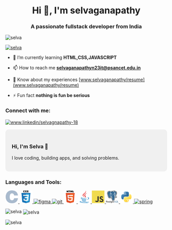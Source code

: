 <h1 align="center">Hi 👋, I'm selvaganapathy</h1>
<h3 align="center">A passionate fullstack developer from India</h3>

<p align="left"> <img src="https://komarev.com/ghpvc/?username=selva&label=Profile%20views&color=0e75b6&style=flat" alt="selva" /> </p>

<p align="left"> <a href="https://github.com/ryo-ma/github-profile-trophy"><img src="https://github-profile-trophy.vercel.app/?username=selva" alt="selva" /></a> </p>

- 🌱 I’m currently learning **HTML,CSS,JAVASCRIPT**

- 📫 How to reach me **selvaganapathyn23it@psancet.edu.in**

- 📄 Know about my experiences [www.selvaganapathy/resume](www.selvaganapathy/resume)

- ⚡ Fun fact **nothing is fun be serious**

<h3 align="left">Connect with me:</h3>
<p align="left">
<a href="https://linkedin.com/in/www.linkedin/selvagnapathy-18" target="blank"><img align="center" src="https://raw.githubusercontent.com/rahuldkjain/github-profile-readme-generator/master/src/images/icons/Social/linked-in-alt.svg" alt="www.linkedin/selvagnapathy-18" height="30" width="40" /></a>
</p>
<div style="background-color:#f0f0f0;padding:20px;border-radius:10px;">
  <h3>Hi, I'm Selva 👋</h3>
  <p>I love coding, building apps, and solving problems.</p>
</div>

<h3 align="left">Languages and Tools:</h3>
<p align="left"> <a href="https://www.cprogramming.com/" target="_blank" rel="noreferrer"> <img src="https://raw.githubusercontent.com/devicons/devicon/master/icons/c/c-original.svg" alt="c" width="40" height="40"/> </a> <a href="https://www.w3schools.com/css/" target="_blank" rel="noreferrer"> <img src="https://raw.githubusercontent.com/devicons/devicon/master/icons/css3/css3-original-wordmark.svg" alt="css3" width="40" height="40"/> </a> <a href="https://www.figma.com/" target="_blank" rel="noreferrer"> <img src="https://www.vectorlogo.zone/logos/figma/figma-icon.svg" alt="figma" width="40" height="40"/> </a> <a href="https://git-scm.com/" target="_blank" rel="noreferrer"> <img src="https://www.vectorlogo.zone/logos/git-scm/git-scm-icon.svg" alt="git" width="40" height="40"/> </a> <a href="https://www.w3.org/html/" target="_blank" rel="noreferrer"> <img src="https://raw.githubusercontent.com/devicons/devicon/master/icons/html5/html5-original-wordmark.svg" alt="html5" width="40" height="40"/> </a> <a href="https://www.java.com" target="_blank" rel="noreferrer"> <img src="https://raw.githubusercontent.com/devicons/devicon/master/icons/java/java-original.svg" alt="java" width="40" height="40"/> </a> <a href="https://developer.mozilla.org/en-US/docs/Web/JavaScript" target="_blank" rel="noreferrer"> <img src="https://raw.githubusercontent.com/devicons/devicon/master/icons/javascript/javascript-original.svg" alt="javascript" width="40" height="40"/> </a> <a href="https://www.postgresql.org" target="_blank" rel="noreferrer"> <img src="https://raw.githubusercontent.com/devicons/devicon/master/icons/postgresql/postgresql-original-wordmark.svg" alt="postgresql" width="40" height="40"/> </a> <a href="https://www.python.org" target="_blank" rel="noreferrer"> <img src="https://raw.githubusercontent.com/devicons/devicon/master/icons/python/python-original.svg" alt="python" width="40" height="40"/> </a> <a href="https://spring.io/" target="_blank" rel="noreferrer"> <img src="https://www.vectorlogo.zone/logos/springio/springio-icon.svg" alt="spring" width="40" height="40"/> </a> </p>

<p><img align="left" src="https://github-readme-stats.vercel.app/api/top-langs?username=selva&show_icons=true&locale=en&layout=compact" alt="selva" /></p>

<p>&nbsp;<img align="center" src="https://github-readme-stats.vercel.app/api?username=selva&show_icons=true&locale=en" alt="selva" /></p>

<p><img align="center" src="https://github-readme-streak-stats.herokuapp.com/?user=selva&" alt="selva" /></p>
